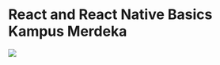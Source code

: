 
# React and React Native Basics Kampus Merdeka

![](https://import.cdn.thinkific.com/236035/courses/1426389/8uluoSu0TSKl6R1QjHPi_Screen%20Shot%202021-06-29%20at%2013.49.51.png)


